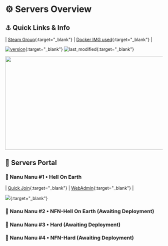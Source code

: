 # ⚙️ Servers Overview

## ⚓️ Quick Links & Info

| [Steam Group](https://steamcommunity.com/groups/Nanu-Nanu){:target="_blank"} | [Docker IMG used](https://hub.docker.com/r/vel7an/kf1-docker){:target="_blank"} |

[![version](https://img.shields.io/github/v/release/Vel-San/killing-floor-portable?label=version&style=flat-square)](https://github.com/Vel-San/killing-floor-portable/releases){:target="_blank"} ![last_modified](https://img.shields.io/github/last-commit/vel-san/kf-portable/master?style=flat-square){:target="_blank"}

<img src="https://github.com/Vel-San/killing-floor-portable/blob/gh-pages/_assets/Server_Details.png" width="650" height="300"/>

## 🔗 Servers Portal

### 📡 Nanu Nanu #1 • Hell On Earth

| [Quick Join](steam://run/1250/connect/nn.h4ck.me:7707){:target="_blank"} | [WebAdmin](http://nn.h4ck.me:8075/){:target="_blank"} |

[![](https://cache.gametracker.com/server_info/nn.h4ck.me:7707/b_560_95_1.png)](https://www.gametracker.com/server_info/nn.h4ck.me:7707/){:target="_blank"}

### 📡 Nanu Nanu #2 • **NFN**\-Hell On Earth (Awaiting Deployment)

### 📡 Nanu Nanu #3 • Hard (Awaiting Deployment)

### 📡 Nanu Nanu #4 • **NFN**\-Hard (Awaiting Deployment)

